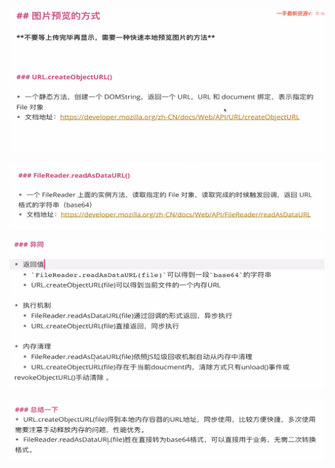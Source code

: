 ![](image/06-本地图片预览的两种方式/1645104075496.png)

![](image/06-本地图片预览的两种方式/1645104098253.png)

![](image/06-本地图片预览的两种方式/1645104117641.png)

![](image/06-本地图片预览的两种方式/1645104129576.png)
